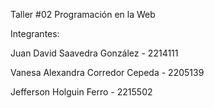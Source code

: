 Taller #02 Programación en la Web

Integrantes:

Juan David Saavedra González - 2214111

Vanesa Alexandra Corredor Cepeda - 2205139

Jefferson Holguin Ferro - 2215502
